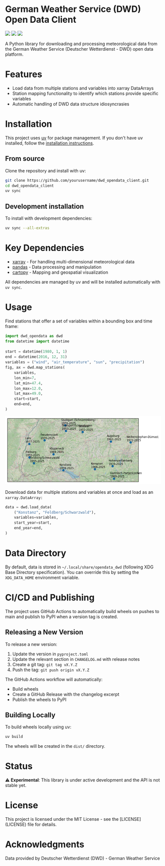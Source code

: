 # German Weather Service (DWD) Open Data Client

[![](https://img.shields.io/badge/python-3.13+-blue.svg)](https://img.shields.io/badge/python-3.13+-blue.svg)
[![](https://img.shields.io/badge/license-MIT-green.svg)](https://img.shields.io/badge/license-MIT-green.svg)
[![](https://img.shields.io/badge/status-experimental-orange.svg)](https://img.shields.io/badge/status-experimental-orange.svg)

A Python library for downloading and processing meteorological data from
the German Weather Service (Deutscher Wetterdienst - DWD) open data
platform.

# Features

- Load data from multiple stations and variables into xarray DataArrays
- Station mapping functionality to identify which stations provide
  specific variables
- Automatic handling of DWD data structure idiosyncrasies

# Installation

This project uses [uv](https://docs.astral.sh/uv/) for package
management. If you don't have uv installed, follow the [installation
instructions](https://docs.astral.sh/uv/getting-started/installation/).

## From source

Clone the repository and install with uv:

``` bash
git clone https://github.com/yourusername/dwd_opendata_client.git
cd dwd_opendata_client
uv sync
```

## Development installation

To install with development dependencies:

``` bash
uv sync --all-extras
```

# Key Dependencies

- [xarray](https://xarray.dev/) - For handling multi-dimensional
  meteorological data
- [pandas](https://pandas.pydata.org/) - Data processing and
  manipulation
- [cartopy](https://scitools.org.uk/cartopy/) - Mapping and geospatial
  visualization

All dependencies are managed by uv and will be installed automatically
with `uv sync`.

# Usage

Find stations that offer a set of variables within a bounding box and
time frame:

``` python
import dwd_opendata as dwd
from datetime import datetime

start = datetime(1980, 1, 1)
end = datetime(2016, 12, 31)
variables = ("wind", "air_temperature", "sun", "precipitation")
fig, ax = dwd.map_stations(
    variables,
    lon_min=7,
    lat_min=47.4,
    lon_max=12.0,
    lat_max=49.0,
    start=start,
    end=end,
)
```

![](images/station_map.png)

Download data for multiple stations and variables at once and load as an
`xarray.DataArray:`

``` python
data = dwd.load_data(
    ("Konstanz", "Feldberg/Schwarzwald"),
    variables=variables,
    start_year=start,
    end_year=end,
)
```

# Data Directory

By default, data is stored in `~/.local/share/opendata_dwd` (following
XDG Base Directory specification). You can override this by setting the
`XDG_DATA_HOME` environment variable.

# CI/CD and Publishing

The project uses GitHub Actions to automatically build wheels on pushes
to main and publish to PyPI when a version tag is created.

## Releasing a New Version

To release a new version:

1.  Update the version in `pyproject.toml`
2.  Update the relevant section in `CHANGELOG.md` with release notes
3.  Create a git tag: `git tag vX.Y.Z`
4.  Push the tag: `git push origin vX.Y.Z`

The GitHub Actions workflow will automatically:

- Build wheels
- Create a GitHub Release with the changelog excerpt
- Publish the wheels to PyPI

## Building Locally

To build wheels locally using uv:

``` bash
uv build
```

The wheels will be created in the `dist/` directory.

# Status

⚠️ **Experimental**: This library is under active development and the
API is not stable yet.

# License

This project is licensed under the MIT License - see the
\[LICENSE\](LICENSE) file for details.

# Acknowledgments

Data provided by Deutscher Wetterdienst (DWD) - German Weather Service
